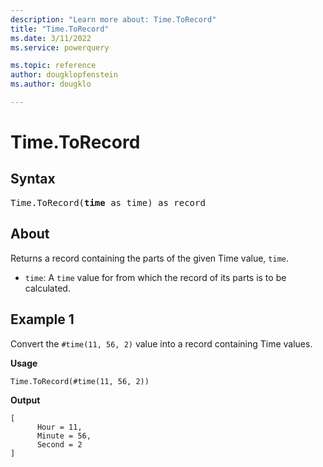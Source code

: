 ```yaml
---
description: "Learn more about: Time.ToRecord"
title: "Time.ToRecord"
ms.date: 3/11/2022
ms.service: powerquery

ms.topic: reference
author: dougklopfenstein
ms.author: dougklo

---
```

# Time.ToRecord

## Syntax

<pre>
Time.ToRecord(<b>time</b> as time) as record
</pre>
  
## About

Returns a record containing the parts of the given Time value, `time`.

* `time`: A `time` value for from which the record of its parts is to be calculated.

## Example 1

Convert the `#time(11, 56, 2)` value into a record containing Time values.

**Usage**

```powerquery-m
Time.ToRecord(#time(11, 56, 2))
```

**Output**

```powerquery-m
[
      Hour = 11,
      Minute = 56,
      Second = 2
]
```
